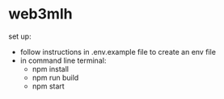 # web3mlh

set up:
- follow instructions in .env.example file to create an env file
- in command line terminal:
    - npm install
    - npm run build
    - npm start